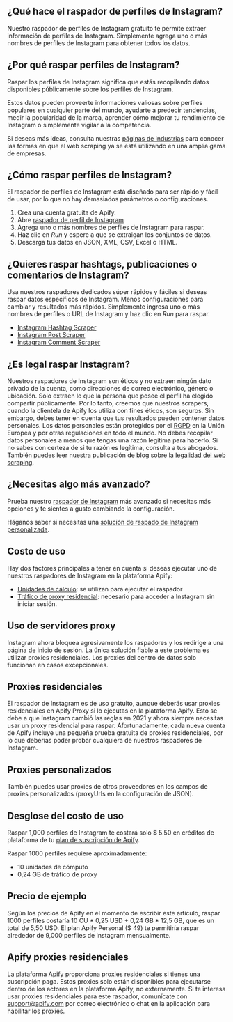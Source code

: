 ## ¿Qué hace el raspador de perfiles de Instagram?
Nuestro raspador de perfiles de Instagram gratuito te permite extraer información de perfiles de Instagram. Simplemente agrega uno o más nombres de perfiles de Instagram para obtener todos los datos.


## ¿Por qué raspar perfiles de Instagram?
Raspar los perfiles de Instagram significa que estás recopilando datos disponibles públicamente sobre los perfiles de Instagram.

Estos datos pueden proveerte informaciónes valiosas sobre perfiles populares en cualquier parte del mundo, ayudarte a predecir tendencias, medir la popularidad de la marca, aprender cómo mejorar tu rendimiento de Instagram o simplemente vigilar a la competencia.

Si deseas más ideas, consulta nuestras [páginas de industrias](https://apify.com/industries) para conocer las formas en que el web scraping ya se está utilizando en una amplia gama de empresas.


## ¿Cómo raspar perfiles de Instagram?
El raspador de perfiles de Instagram está diseñado para ser rápido y fácil de usar, por lo que no hay demasiados parámetros o configuraciones.

1. Crea una cuenta gratuita de Apify.
2. Abre [raspador de perfil de Instagram](https://apify.com/zuzka/instagram-profile-scraper#how-to-scrape-instagram-profiles)
3. Agrega uno o más nombres de perfiles de Instagram para raspar.
4. Haz clic en *Run* y espere a que se extraigan los conjuntos de datos.
5. Descarga tus datos en JSON, XML, CSV, Excel o HTML.


## ¿Quieres raspar hashtags, publicaciones o comentarios de Instagram?
Usa nuestros raspadores dedicados súper rápidos y fáciles si deseas raspar datos específicos de Instagram. Menos configuraciones para cambiar y resultados más rápidos. Simplemente ingresa uno o más nombres de perfiles o URL de Instagram y haz clic en *Run* para raspar.

- [Instagram Hashtag Scraper](https://apify.com/zuzka/instagram-hashtag-scraper)
- [Instagram Post Scraper](https://apify.com/zuzka/instagram-post-scraper)
- [Instagram Comment Scraper](https://apify.com/zuzka/instagram-comment-scraper)


## ¿Es legal raspar Instagram?
Nuestros raspadores de Instagram son éticos y no extraen ningún dato privado de la cuenta, como direcciones de correo electrónico, género o ubicación. Solo extraen lo que la persona que posee el perfil ha elegido compartir públicamente. Por lo tanto, creemos que nuestros scrapers, cuando la clientela de Apify los utiliza con fines éticos, son seguros. Sin embargo, debes tener en cuenta que tus resultados pueden contener datos personales. Los datos personales están protegidos por el [RGPD](https://es.wikipedia.org/wiki/Reglamento_General_de_Protección_de_Datos) en la Unión Europea y por otras regulaciones en todo el mundo. No debes recopilar datos personales a menos que tengas una razón legítima para hacerlo. Si no sabes con certeza de si tu razón es legítima, consulta a tus abogados. También puedes leer nuestra publicación de blog sobre la [legalidad del web scraping](https://blog.apify.com/is-web-scraping-legal/).


## ¿Necesitas algo más avanzado?
Prueba nuestro [raspador de Instagram](https://apify.com/jaroslavhejlek/instagram-scraper) más avanzado si necesitas más opciones y te sientes a gusto cambiando la configuración.

Háganos saber si necesitas una [solución de raspado de Instagram personalizada](https://apify.com/custom-solutions).


## Costo de uso
Hay dos factores principales a tener en cuenta si deseas ejecutar uno de nuestros raspadores de Instagram en la plataforma Apify:

- [Unidades de cálculo](https://apify.com/pricing/actors): se utilizan para ejecutar el raspador
- [Tráfico de proxy residencial](https://apify.com/pricing/proxy): necesario para acceder a Instagram sin iniciar sesión.


## Uso de servidores proxy
Instagram ahora bloquea agresivamente los raspadores y los redirige a una página de inicio de sesión. La única solución fiable a este problema es utilizar proxies residenciales. Los proxies del centro de datos solo funcionan en casos excepcionales.


## Proxies residenciales
El raspador de Instagram es de uso gratuito, aunque deberás usar proxies residenciales en Apify Proxy si lo ejecutas en la plataforma Apify. Esto se debe a que Instagram cambió las reglas en 2021 y ahora siempre necesitas usar un proxy residencial para raspar. Afortunadamente, cada nueva cuenta de Apify incluye una pequeña prueba gratuita de proxies residenciales, por lo que deberías poder probar cualquiera de nuestros raspadores de Instagram.


## Proxies personalizados
También puedes usar proxies de otros proveedores en los campos de proxies personalizados (proxyUrls en la configuración de JSON).


## Desglose del costo de uso
Raspar 1,000 perfiles de Instagram te costará solo $ 5.50 en créditos de plataforma de tu [plan de suscripción de Apify](https://apify.com/pricing).

Raspar 1000 perfiles requiere aproximadamente:

- 10 unidades de cómputo
- 0,24 GB de tráfico de proxy


## Precio de ejemplo
Según los precios de Apify en el momento de escribir este artículo, raspar 1000 perfiles costaría 10 CU * 0,25 USD + 0,24 GB * 12,5 GB, que es un total de 5,50 USD. El plan Apify Personal ($ 49) te permitiría raspar alrededor de 9,000 perfiles de Instagram mensualmente.


## Apify proxies residenciales
La plataforma Apify proporciona proxies residenciales si tienes una suscripción paga. Estos proxies solo están disponibles para ejecutarse dentro de los actores en la plataforma Apify, no externamente. Si te interesa usar proxies residenciales para este raspador, comunícate con [support@apify.com](support@apify.com) por correo electrónico o chat en la aplicación para habilitar los proxies.